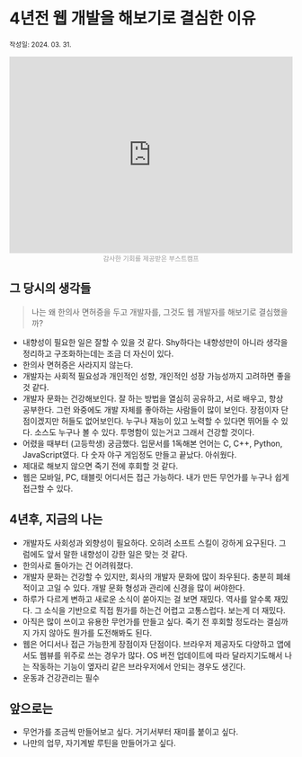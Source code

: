 # 4년전 웹 개발을 해보기로 결심한 이유

<small>작성일: 2024. 03. 31.</small>

<iframe width="100%" height="350" src="https://www.youtube.com/embed/K0bpwnYxgAY?si=sIbXXXhUitxwHzPb" title="YouTube video player" frameborder="0" allow="accelerometer; autoplay; clipboard-write; encrypted-media; gyroscope; picture-in-picture; web-share" referrerpolicy="strict-origin-when-cross-origin" allowfullscreen></iframe>
<small class="dull caption">감사한 기회를 제공받은 부스트캠프</small>

## 그 당시의 생각들
> 나는 왜 한의사 면허증을 두고 개발자를, 그것도 웹 개발자를 해보기로 결심했을까?

- 내향성이 필요한 일은 잘할 수 있을 것 같다. Shy하다는 내향성만이 아니라 생각을 정리하고 구조화하는데는 조금 더 자신이 있다.
- 한의사 면허증은 사라지지 않는다.
- 개발자는 사회적 필요성과 개인적인 성향, 개인적인 성장 가능성까지 고려하면 좋을 것 같다.
- 개발자 문화는 건강해보인다. 잘 하는 방법을 열심히 공유하고, 서로 배우고, 항상 공부한다. 그런 와중에도 개발 자체를 좋아하는 사람들이 많이 보인다. 장점이자 단점이겠지만 허들도 없어보인다. 누구나 재능이 있고 노력할 수 있다면 뛰어들 수 있다. 소스도 누구나 볼 수 있다. 투명함이 있는거고 그래서 건강할 것이다.
- 어렸을 때부터 (고등학생) 궁금했다. 입문서를 1독해본 언어는 C, C++, Python, JavaScript였다. 다 숫자 야구 게임정도 만들고 끝났다. 아쉬웠다.
- 제대로 해보지 않으면 죽기 전에 후회할 것 같다.
- 웹은 모바일, PC, 태블릿 어디서든 접근 가능하다. 내가 만든 무언가를 누구나 쉽게 접근할 수 있다.

## 4년후, 지금의 나는

- 개발자도 사회성과 외향성이 필요하다. 오히려 소프트 스킬이 강하게 요구된다. 그럼에도 앞서 말한 내향성이 강한 일은 맞는 것 같다.
- 한의사로 돌아가는 건 어려워졌다.
- 개발자 문화는 건강할 수 있지만, 회사의 개발자 문화에 많이 좌우된다. 충분히 폐쇄적이고 고일 수 있다. 개발 문화 형성과 관리에 신경을 많이 써야한다.
- 하루가 다르게 변하고 새로운 소식이 쏟아지는 걸 보면 재밌다. 역사를 알수록 재밌다. 그 소식을 기반으로 직접 뭔가를 하는건 어렵고 고통스럽다. 보는게 더 재밌다.
- 아직은 많이 쓰이고 유용한 무언가를 만들고 싶다. 죽기 전 후회할 정도라는 결심까지 가지 않아도 뭔가를 도전해봐도 된다.
- 웹은 어디서나 접근 가능한게 장점이자 단점이다. 브라우저 제공자도 다양하고 앱에서도 웹뷰를 위주로 쓰는 경우가 많다. OS 버전 업데이트에 따라 달라지기도해서 나는 작동하는 기능이 옆자리 같은 브라우저에서 안되는 경우도 생긴다.
- 운동과 건강관리는 필수

## 앞으로는

- 무언가를 조금씩 만들어보고 싶다. 거기서부터 재미를 붙이고 싶다.
- 나만의 업무, 자기계발 루틴을 만들어가고 싶다. 

<style scoped lang="scss">
.dull {
  color: rgba(128, 128, 128, 0.8);
}

.caption {
  display: flex;
  justify-content: center;
}
</style>